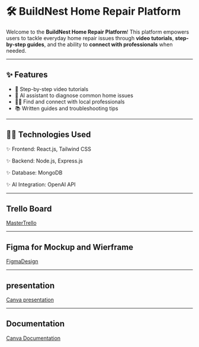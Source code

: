 
# 🛠️ BuildNest Home Repair Platform

Welcome to the **BuildNest Home Repair Platform**! This platform empowers users to tackle everyday home repair issues through **video tutorials**, **step-by-step guides**, and the ability to **connect with professionals** when needed.

---

## ✨ Features

- 🧰 Step-by-step video tutorials
- 🤖 AI assistant to diagnose common home issues
- 🧑‍🔧 Find and connect with local professionals
- 📚 Written guides and troubleshooting tips

---
## 🧑‍💻 Technologies Used

✨ Frontend: React.js, Tailwind CSS

✨ Backend: Node.js, Express.js

✨ Database: MongoDB

✨ AI Integration: OpenAI API

---

## Trello Board

[MasterTrello](https://trello.com/b/aHYfFsLT/masterpiece)

---

## Figma for Mockup and Wierframe
[FigmaDesign](https://www.figma.com/design/nT9NFoqYWtMsTUKLYkH2Vq/Masterpiece?node-id=0-1&t=8qcNW13gJgayFrjf-1)

---

## presentation
[Canva presentation]((https://www.canva.com/design/DAGl_rFvCfU/PmoCEqAHjxM4keYGANkiLg/edit?utm_content=DAGl_rFvCfU&utm_campaign=designshare&utm_medium=link2&utm_source=sharebutton))

---
## Documentation
[Canva Documentation]([https://www.figma.com/design/nT9NFoqYWtMsTUKLYkH2Vq/Masterpiece?node-id=0-1&t=8qcNW13gJgayFrjf-1](https://www.canva.com/design/DAGl_rFvCfU/PmoCEqAHjxM4keYGANkiLg/edit?utm_content=DAGl_rFvCfU&utm_campaign=designshare&utm_medium=link2&utm_source=sharebutton))


